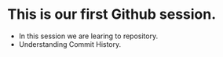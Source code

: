 # This is our first Github session.
- In this session we are learing to repository.
- Understanding Commit History.
